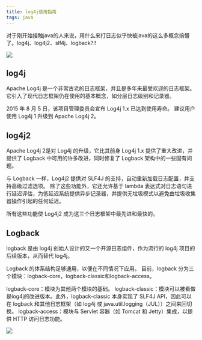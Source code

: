 ```yaml
---
title: log4j使用指南
tags: java
---
```


对于刚开始接触java的人来说，用什么来打日志似乎快被java的这么多概念搞懵了。log4j、log4j2、slf4j、logback?!!

![](https://vison-blog.oss-cn-beijing.aliyuncs.com/20201221143621.png)

<!--more-->


## log4j

Apache Log4j 是一个非常古老的日志框架，并且是多年来最受欢迎的日志框架。 它引入了现代日志框架仍在使用的基本概念，如分层日志级别和记录器。

2015 年 8 月 5 日，该项目管理委员会宣布 Log4j 1.x 已达到使用寿命。 建议用户使用 Log4j 1 升级到 Apache 
Log4j 2。
## log4j2

Apache Log4j 2是对 Log4j 的升级，它比其前身 Log4j 1.x 提供了重大改进，并提供了 Logback 中可用的许多改进，同时修复了 Logback 架构中的一些固有问题。

与 Logback 一样，Log4j2 提供对 SLF4J 的支持，自动重新加载日志配置，并支持高级过滤选项。 除了这些功能外，它还允许基于 lambda 表达式对日志语句进行延迟评估，为低延迟系统提供异步记录器，并提供无垃圾模式以避免由垃圾收集器操作引起的任何延迟。

所有这些功能使 Log4j2 成为这三个日志框架中最先进和最快的。

## Logback
logback 是由 log4j 创始人设计的又一个开源日志组件，作为流行的 log4j 项目的后续版本，从而替代 log4j。

Logback 的体系结构足够通用，以便在不同情况下应用。 目前，logback 分为三个模块：logback-core，logback-classic和logback-access。

logback-core：模块为其他两个模块的基础。
logback-classic：模块可以被看做是log4j的改进版本。此外，logback-classic 本身实现了 SLF4J API，因此可以在 logback 和其他日志框架（如 log4j 或 java.util.logging（JUL））之间来回切换。
logback-access：模块与 Servlet 容器（如 Tomcat 和 Jetty）集成，以提供 HTTP 访问日志功能。

![](https://vison-blog.oss-cn-beijing.aliyuncs.com/20201221143239.png)

